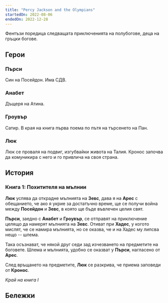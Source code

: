 ```yaml
---
title: "Percy Jackson and the Olympians"
startedOn: 2022-08-06  
endedOn: 2022-12-28  
---
```

Фентъзи поредица следващата приключенията на полубогове, деца на гръцки богове. 

## Герои
### Пърси
Син на Посейдон. Има СДВ.
### Анабет
Дъщеря на Атина.
### Гроувър
Сатир. В края на книга първа поема по пътя на търсенето на Пан.
### Люк
Люк се проваля на подвиг, изгубвайки живота на Талия. Кронос започва да комуникира с него и го привлича на своя страна.
## История
### Книга 1: Похитителя на мълнии
**Люк** успява да открадне мълнията на **Зевс**, дава я на **Арес** с обещанието, че ако я укрие за достатъчно време, ще се получи война между **Посейдон** и **Зевс**, в която ще бъде въвлечен целия свят.

**Пърси**, заедно с **Анабет** и **Гроувър**, се отправят на приключение целящо да намерят мълнията на **Зевс**. Отиват при **Хадес**, у когото мислят, че се намира мълнията, но се оказва, че и на Хадес му липсва нещо -- шлема.

Така осъзнават, че някой друг седи зад изчезването на предметите на боговете. Шлема и мълнията, удобно се оказват у **Пърси**, нагласено от **Арес**. 

След връщането на предметите, **Люк** се разкрива, че приема заповеди от **Кронос**. 

*Край на книга I*

## Бележки